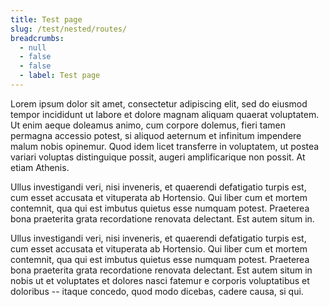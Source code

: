 ```yaml
---
title: Test page
slug: /test/nested/routes/
breadcrumbs:
  - null
  - false
  - false
  - label: Test page
---
```


Lorem ipsum dolor sit amet, consectetur adipiscing elit, sed do eiusmod tempor
incididunt ut labore et dolore magnam aliquam quaerat voluptatem. Ut enim aeque
doleamus animo, cum corpore dolemus, fieri tamen permagna accessio potest, si
aliquod aeternum et infinitum impendere malum nobis opinemur. Quod idem licet
transferre in voluptatem, ut postea variari voluptas distinguique possit,
augeri amplificarique non possit. At etiam Athenis.

Ullus investigandi veri, nisi inveneris, et quaerendi defatigatio turpis est,
cum esset accusata et vituperata ab Hortensio. Qui liber cum et mortem
contemnit, qua qui est imbutus quietus esse numquam potest. Praeterea bona
praeterita grata recordatione renovata delectant. Est autem situm in.

Ullus investigandi veri, nisi inveneris, et quaerendi defatigatio turpis est,
cum esset accusata et vituperata ab Hortensio. Qui liber cum et mortem
contemnit, qua qui est imbutus quietus esse numquam potest. Praeterea bona
praeterita grata recordatione renovata delectant. Est autem situm in nobis ut
et voluptates et dolores nasci fatemur e corporis voluptatibus et doloribus --
itaque concedo, quod modo dicebas, cadere causa, si qui.
